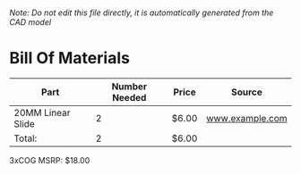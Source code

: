 ###### Note: Do not edit this file directly, it is automatically generated from the CAD model 
# Bill Of Materials 
 |Part|Number Needed|Price|Source| 
 |----|----------|-----|-----|
|20MM Linear Slide|2|$6.00|www.example.com|
|Total: |2|$6.00| |

 3xCOG MSRP: $18.00